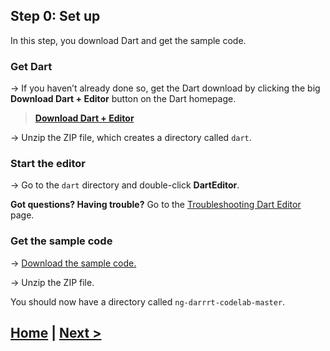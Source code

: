 ## Step 0: Set up

In this step, you download Dart and get the sample code.


### Get Dart

&rarr; If you haven’t already done so, get the Dart download
by clicking the big **Download Dart + Editor**
button on the Dart homepage.

> **<a href="http://www.dartlang.org" target="_blank">Download Dart + Editor</a>**

&rarr; Unzip the ZIP file, which creates a directory called `dart`.


### Start the editor

&rarr; Go to the `dart` directory and double-click **DartEditor**.

**Got questions? Having trouble?** Go to the
[Troubleshooting Dart Editor](https://www.dartlang.org/tools/editor/troubleshoot.html) page.


###  Get the sample code

&rarr; [Download the sample code.](https://github.com/angular/ng-darrrt-codelab/archive/master.zip)

&rarr; Unzip the ZIP file.

You should now have a directory called `ng-darrrt-codelab-master`.


## [Home](../README.md#code-lab-angulardart) | [Next >](step-1.md#step-1-run-the-app-and-view-its-code)
